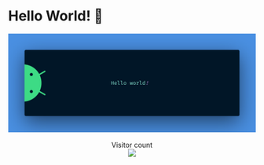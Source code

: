 # Hello World! :wave:

<img src="https://raw.githubusercontent.com/lukewoods300/lukewoods300/master/banner.png" alt="Hello world">

<p align="center"> 
  Visitor count<br>
  <img src="https://profile-counter.glitch.me/lukewoods300/count.svg" />
</p>






